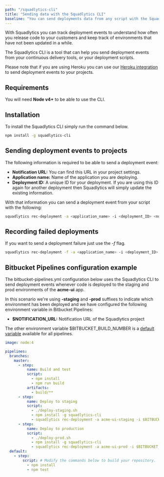 ```yaml
---
path: "/squadlytics-cli"
title: "Sending data with the Squadlytics CLI"
baseline: "You can send deployments data from any script with the Squadlytics CLI"
---
```

With Squadlytics you can track deployment events to understand how often you release code to your customers and keep track of environments that have not been updated in a while.

The Squadlytics CLI is a tool that can help you send deployment events from your continuous delivery tools, or your deployment scripts.

Please note that if you are using Heroku you can use our [Heroku integration](/heroku-integration) to send deployment events to your projects.

## Requirements

You will need **Node v4+** to be able to use the CLI.

## Installation

To install the Squadlytics CLI simply run the command below.

```bash
npm install -g squadlytics-cli
```

## Sending deployment events to projects

The following information is required to be able to send a deployment event:

  * **Notification URL:** You can find this URL in your project settings.
  * **Application name:** Name of the application you are deploying.
  * **Deployment ID:** A unique ID for your deployment. If you are using this ID
again for another deployment then Squadlytics will simply update the existing
information.

With that information you can send a deployment event from your script with the
following:

```bash
squadlytics rec-deployment -a <application_name> -i <deployment_ID> <notification_URL>
```

## Recording failed deployments

If you want to send a deployment failure just use the _-f_ flag.

```bash
squadlytics rec-deployment -f -a <application_name> -i <deployment_ID> <notification_URL>
```

## Bitbucket Pipelines configuration example

The bitbucket-pipelines.yml configuration below uses the Squadlytics CLI to send
deployment events whenever code is deployed to the staging and prod environments
of the **acme-ui** app.

In this scenario we're using **-staging** and **-prod** suffixes to indicate which
environment has been deployed and we have configured the following environment
variable in Bitbucket Pipelines:


  * **$NOTIFICATION_URL:** Notification URL of the Squadlytics project

The other environment variable $BITBUCKET\_BUILD\_NUMBER is a [default variable](https://confluence.atlassian.com/bitbucket/environment-variables-794502608.html)
available for all pipelines.

```yaml
image: node:4

pipelines:
  branches:
    master:
      - step:
          name: Build and test
          script:
            - npm install
            - npm run build
          artifacts:
            - build/**
      - step:
          name: Deploy to staging
          script:
            - ./deploy-staging.sh
            - npm install -g squadlytics-cli
            - squadlytics rec-deployment -a acme-ui-staging -i $BITBUCKET_BUILD_NUMBER $NOTIFICATION_URL
      - step:
          name: Deploy to production
          script:
            - ./deploy-prod.sh
            - npm install -g squadlytics-cli
            - squadlytics rec-deployment -a acme-ui-prod -i $BITBUCKET_BUILD_NUMBER $NOTIFICATION_URL
  default:
    - step:
        script: # Modify the commands below to build your repository.
          - npm install
          - npm test
```